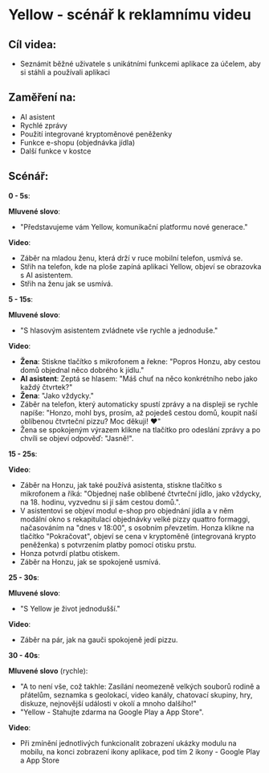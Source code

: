 # Yellow - scénář k reklamnímu videu

## Cíl videa:

- Seznámit běžné uživatele s unikátními funkcemi aplikace za účelem, aby si stáhli a používali aplikaci

## Zaměření na:

- AI asistent
- Rychlé zprávy
- Použití integrované kryptoměnové peněženky
- Funkce e-shopu (objednávka jídla)
- Další funkce v kostce

## Scénář:

**0 - 5s**:

**Mluvené slovo**:

- "Představujeme vám Yellow, komunikační platformu nové generace."

**Video**:

- Záběr na mladou ženu, která drží v ruce mobilní telefon, usmívá se.
- Střih na telefon, kde na ploše zapíná aplikaci Yellow, objeví se obrazovka s AI asistentem.
- Střih na ženu jak se usmívá.

**5 - 15s**:

**Mluvené slovo**:

- "S hlasovým asistentem zvládnete vše rychle a jednoduše."

**Video**:

- **Žena**: Stiskne tlačítko s mikrofonem a řekne: "Popros Honzu, aby cestou domů objednal něco dobrého k jídlu."
- **AI asistent**: Zeptá se hlasem: "Máš chuť na něco konkrétního nebo jako každý čtvrtek?"
- **Žena**: "Jako vždycky."
- Záběr na telefon, který automaticky spustí zprávy a na displeji se rychle napíše: "Honzo, mohl bys, prosím, až pojedeš cestou domů, koupit naší oblíbenou čtvrteční pizzu? Moc děkuji! ♥"
- Žena se spokojeným výrazem klikne na tlačítko pro odeslání zprávy a po chvíli se objeví odpověď: "Jasně!".

**15 - 25s**:

**Video**:
- Záběr na Honzu, jak také používá asistenta, stiskne tlačítko s mikrofonem a říká: "Objednej naše oblíbené čtvrteční jídlo, jako vždycky, na 18. hodinu, vyzvednu si jí sám cestou domů.".
- V asistentovi se objeví modul e-shop pro objednání jídla a v něm modální okno s rekapitulací objednávky velké pizzy quattro formaggi, načasováním na "dnes v 18:00", s osobním převzetím. Honza klikne na tlačítko "Pokračovat", objeví se cena v kryptoměně (integrovaná krypto peněženka) s potvrzením platby pomocí otisku prstu.
- Honza potvrdí platbu otiskem.
- Záběr na Honzu, jak se spokojeně usmívá.

**25 - 30s**:

**Mluvené slovo**:

- "S Yellow je život jednodušší."

**Video**:

- Záběr na pár, jak na gauči spokojeně jedí pizzu.

**30 - 40s**:

**Mluvené slovo** (rychle):

- "A to není vše, což takhle: Zasílání neomezeně velkých souborů rodině a přátelům, seznamka s geolokací, video kanály, chatovací skupiny, hry, diskuze, nejnovější události v okolí a mnoho dalšího!"
- "Yellow - Stahujte zdarma na Google Play a App Store".

**Video**:

- Při zmínění jednotlivých funkcionalit zobrazení ukázky modulu na mobilu, na konci zobrazení ikony aplikace, pod tím 2 ikony - Google Play a App Store
